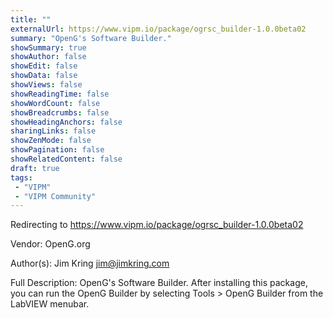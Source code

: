 ```yaml
---
title: ""
externalUrl: https://www.vipm.io/package/ogrsc_builder-1.0.0beta02
summary: "OpenG's Software Builder."
showSummary: true
showAuthor: false
showEdit: false
showData: false
showViews: false
showReadingTime: false
showWordCount: false
showBreadcrumbs: false
showHeadingAnchors: false
sharingLinks: false
showZenMode: false
showPagination: false
showRelatedContent: false
draft: true
tags:
 - "VIPM"
 - "VIPM Community"
---
```


Redirecting to https://www.vipm.io/package/ogrsc_builder-1.0.0beta02

Vendor: OpenG.org

Author(s): Jim Kring <jim@jimkring.com>
 
Full Description:
OpenG's Software Builder.  After installing this package, you can run the OpenG Builder by selecting Tools > OpenG Builder from the LabVIEW menubar.
